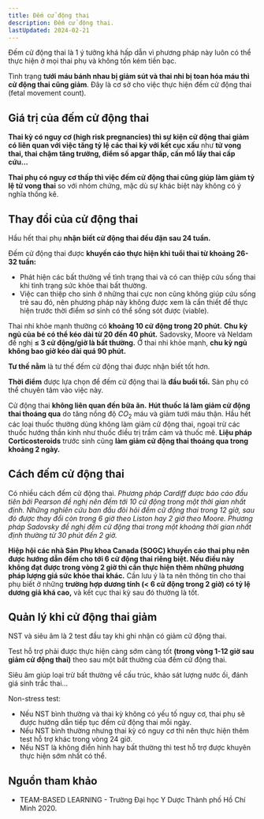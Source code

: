 ```yaml
---
title: Đếm cử động thai
description: Đếm cử động thai.
lastUpdated: 2024-02-21
---
```


Đếm cử động thai là 1 ý tưởng khá hấp dẫn vì phương pháp này luôn có thể thực hiện ở mọi thai phụ và không tốn kém tiền bạc.

Tình trạng **tưới máu bánh nhau bị giảm sút và thai nhi bị toan hóa máu thì cử động thai cũng giảm**. Đây là cơ sở cho việc thực hiện đếm cử động thai (fetal movement count).

## Giá trị của đếm cử động thai

**Thai kỳ có nguy cơ (high risk pregnancies) thì sự kiện cử động thai giảm có liên quan với việc tăng tỷ lệ các thai kỳ với kết cục xấu** như **tử vong thai, thai chậm tăng trưởng, điểm số apgar thấp, cần mổ lấy thai cấp cứu...**

**Thai phụ có nguy cơ thấp thì việc đếm cử động thai cũng giúp làm giảm tỷ lệ tử vong thai** so với nhóm chứng, mặc dù sự khác biệt này không có ý nghĩa thống kê.

## Thay đổi của cử động thai

Hầu hết thai phụ **nhận biết cử động thai đều đặn sau 24 tuần.**

Đếm cử động thai được **khuyến cáo thực hiện khi tuổi thai từ khoảng 26-32 tuần:**

- Phát hiện các bất thường về tình trạng thai và có can thiệp cứu sống thai khi tình trạng sức khỏe thai bất thường.
- Việc can thiệp cho sinh ở những thai cực non cũng không giúp cứu sống trẻ sau đó, nên phương pháp này không được xem là cần thiết để thực hiện trước thời điểm sơ sinh có thể sống sót được (viable).

Thai nhi khỏe mạnh thường có **khoảng 10 cử động trong 20 phút.** **Chu kỳ ngủ của bé có thể kéo dài từ 20 đến 40 phút.** Sadovsky, Moore và Neldam đề nghị **&le; 3 cử động/giờ là bất thường.** Ở thai nhi khỏe mạnh, **chu kỳ ngủ không bao giờ kéo dài quá 90 phút.**

**Tư thế nằm** là tư thế đếm cử động thai được nhận biết tốt hơn.

**Thời điểm** được lựa chọn để đếm cử động thai là **đầu buổi tối.** Sản phụ có thể chuyên tâm
vào việc này.

Cử động thai **không liên quan đến bữa ăn.** **Hút thuốc lá làm giảm cử động thai thoáng qua** do tăng nồng
độ $CO_2$ máu và giảm tưới máu thận. Hầu hết các loại thuốc thường dùng không làm giảm cử động thai, ngoại trừ các thuốc hướng thần kinh như thuốc điều trị trầm cảm và thuốc mê. **Liệu pháp Corticosteroids** trước sinh cũng **làm giảm cử động thai thoáng qua trong khoảng 2 ngày.**

## Cách đếm cử động thai

Có nhiều cách đếm cử động thai. _Phương pháp Cardiff được báo cáo đầu tiên bởi Pearson đề nghị nên đếm tới 10 cử động trong một thời gian nhất định. Những nghiên cứu ban đầu đòi hỏi đếm cử động thai trong 12 giờ, sau đó được thay đổi còn trong 6 giờ theo Liston hay 2 giờ theo Moore. Phương pháp Sadovsky đề nghị đếm cử động thai trong một khoảng thời gian nhất định thường từ 30 phút đến 2 giờ._

**Hiệp hội các nhà Sản Phụ khoa Canada (SOGC) khuyến cáo thai phụ nên được hướng dẫn đếm cho tới 6 cử động thai riêng biệt. Nếu điều này không đạt được trong vòng 2 giờ thì cần thực hiện thêm những phương pháp lượng giá sức khỏe thai khác.** Cần lưu ý là ta nên thông tin cho thai phụ biết ở những **trường hợp dương tính (< 6 cử động trong 2 giờ) có tỷ lệ dương giả khá cao,** và kết cục thai kỳ sau đó thường là tốt.

## Quản lý khi cử động thai giảm

NST và siêu âm là 2 test đầu tay khi ghi nhận có giảm cử động thai.

Test hỗ trợ phải được thực hiện càng sớm càng tốt **(trong vòng 1-12 giờ sau giảm cử động thai)** theo sau một bất thường của đếm cử động thai.

Siêu âm giúp loại trừ bất thường về cấu trúc, khảo sát lượng nước ối, đánh giá sinh trắc thai...

Non-stress test:

- Nếu NST bình thường và thai kỳ không có yếu tố nguy cơ, thai phụ sẽ được hướng dẫn tiếp tục đếm cử
  động thai mỗi ngày.
- Nếu NST bình thường nhưng thai kỳ có nguy cơ thì nên thực hiện thêm test hỗ trợ khác trong vòng 24 giờ.
- Nếu NST là không điển hình hay bất thường thì test hỗ trợ được khuyên thực hiện sớm nhất có thể.

## Nguồn tham khảo

- TEAM-BASED LEARNING - Trường Đại học Y Dược Thành phố Hồ Chí Minh 2020.
